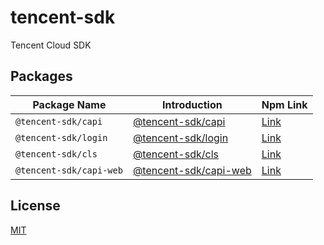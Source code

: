 # tencent-sdk

Tencent Cloud SDK

## Packages

| Package Name            | Introduction                                           | Npm Link                                                    |
| ----------------------- | ------------------------------------------------------ | ----------------------------------------------------------- |
| `@tencent-sdk/capi`     | [@tencent-sdk/capi](./packages/capi/README.md)         | [Link](https://www.npmjs.com/package/@tencent-sdk/capi)     |
| `@tencent-sdk/login`    | [@tencent-sdk/login](./packages/login/README.md)       | [Link](https://www.npmjs.com/package/@tencent-sdk/login)    |
| `@tencent-sdk/cls`      | [@tencent-sdk/cls](./packages/cls/README.md)           | [Link](https://www.npmjs.com/package/@tencent-sdk/cls)      |
| `@tencent-sdk/capi-web` | [@tencent-sdk/capi-web](./packages/capi-web/README.md) | [Link](https://www.npmjs.com/package/@tencent-sdk/capi-web) |

## License

[MIT](./LICENSE)
